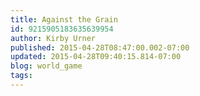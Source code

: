 ```yaml
---
title: Against the Grain
id: 9215905183635639954
author: Kirby Urner
published: 2015-04-28T08:47:00.002-07:00
updated: 2015-04-28T09:40:15.814-07:00
blog: world_game
tags: 
---
```


